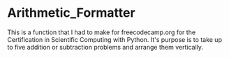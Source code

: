 # Arithmetic_Formatter

This is a function that I had to make for freecodecamp.org for the Certification in Scientific Computing with Python. It's purpose is to take up to five addition or subtraction problems and arrange them vertically. 
